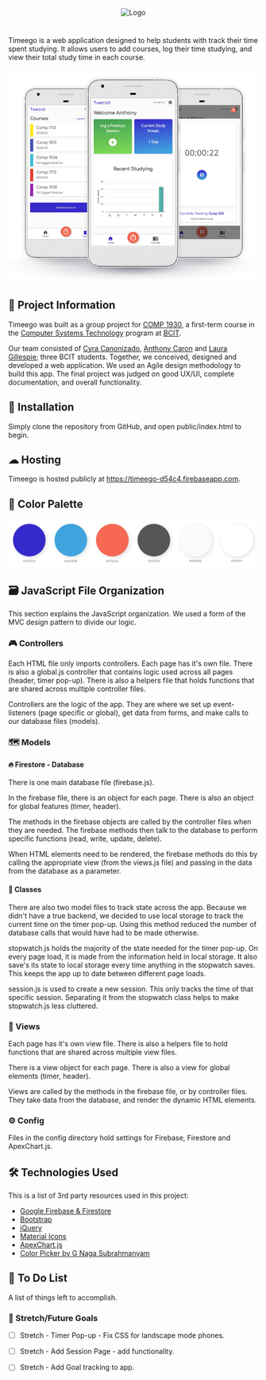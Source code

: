 <div align="center">
  <img alt="Logo" src="https://timeego-d54c4.firebaseapp.com/images/logo/blue.png" height="100px"/>
</div>

# 

Timeego is a web application designed to help students with track their time spent studying. It allows users to add courses, log their time studying, and view their total study time in each course.


<div align="center">
  <img alt="Screenshot" src="./public/images/timeego.png" width="700px"/>
</div>

## 📌 Project Information

Timeego was built as a group project for [COMP 1930](https://www.bcit.ca/study/outlines/20193045320), a first-term course in the [Computer Systems Technology](https://www.bcit.ca/study/programs/5500dipma#courses) program at [BCIT](https://www.bcit.ca).

Our team consisted of [Cyra Canonizado](https://github.com/ccanoz), [Anthony Caron](https://github.com/antcar112) and [Laura Gillespie](https://github.com/legillespie5); three BCIT students. Together, we conceived, designed and developed a web application. We used an Agile design methodology to build this app. The final project was judged on good UX/UI, complete documentation, and overall functionality.

## 📂 Installation

Simply clone the repository from GitHub, and open public/index.html to begin.

## ☁ Hosting

Timeego is hosted publicly at https://timeego-d54c4.firebaseapp.com.

## 🎨 Color Palette

<div align="center">
  <img alt="Color palette" src="./public/images/colors.jpg" width="700px"/>
</div>

## 🗃 JavaScript File Organization

This section explains the JavaScript organization. We used a form of the MVC design pattern to divide our logic.

### 🎮 Controllers

Each HTML file only imports controllers. Each page has it's own file. There is also a global.js controller that contains logic used across all pages (header, timer pop-up). There is also a helpers file that holds functions that are shared across multiple controller files.

Controllers are the logic of the app. They are where we set up event-listeners (page specific or global), get data from forms, and make calls to our database files (models).

### 🗺 Models

#### 🔥 Firestore - Database

There is one main database file (firebase.js).

In the firebase file, there is an object for each page. There is also an object for global features (timer, header).

The methods in the firebase objects are called by the controller files when they are needed. The firebase methods then talk to the database to perform specific functions (read, write, update, delete).

When HTML elements need to be rendered, the firebase methods do this by calling the appropriate view (from the views.js file) and passing in the data from the database as a parameter.

#### 🧱 Classes

There are also two model files to track state across the app. Because we didn't have a true backend, we decided to use local storage to track the current time on the timer pop-up. Using this method reduced the number of database calls that would have had to be made otherwise.

stopwatch.js holds the majority of the state needed for the timer pop-up. On every page load, it is made from the information held in local storage. It also save's its state to local storage every time anything in the stopwatch saves. This keeps the app up to date between different page loads.

session.js is used to create a new session. This only tracks the time of that specific session. Separating it from the stopwatch class helps to make stopwatch.js less cluttered.

### 🔭 Views

Each page has it's own view file. There is also a helpers file to hold functions that are shared across multiple view files.

There is a view object for each page. There is also a view for global elements (timer, header).

Views are called by the methods in the firebase file, or by controller files. They take data from the database, and render the dynamic HTML elements.

### ⚙ Config

Files in the config directory hold settings for Firebase, Firestore and ApexChart.js.

## 🛠 Technologies Used

This is a list of 3rd party resources used in this project:

* [Google Firebase & Firestore](https://firebase.google.com/)
* [Bootstrap](https://getbootstrap.com/)
* [jQuery](https://jquery.com/)
* [Material Icons](https://material.io/resources/icons/?style=baseline)
* [ApexChart.js](https://apexcharts.com/)
* [Color Picker by G Naga Subrahmanyam](https://codepen.io/GNSubrahmanyam/pen/OpmMjN)

## 📃 To Do List

A list of things left to accomplish.

### 🏁 Stretch/Future Goals
* [ ] Stretch - Timer Pop-up - Fix CSS for landscape mode phones.
* [ ] Stretch - Add Session Page - add functionality.
* [ ] Stretch - Add Goal tracking to app.




